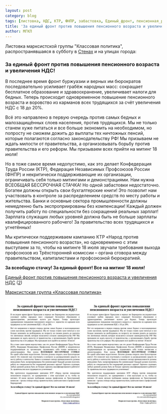 ```yaml
---
layout: post
category: blog
tags: [листовка, НДС, КТР, ФНПР, забастовка, Единый_фронт, пенсионная_реформа, митинг]
title: 'За единый фронт против повышения пенсионного возраста и увеличения НДС!'
author: МГКП
---
```


Листовка марксистской группы "Классовая политика", распространявшаяся в субботу в [Стенах](https://vk.com/wall-167980775_231) и на улицах города:

### За единый фронт против повышения пенсионного возраста и увеличения НДС!

В последнее время фронт буржуазии и верных им бюрократов последовательно усиливает грабёж народных масс: сокращает бесплатное образование и здравоохранение, увеличивает налоги для бедных. Теперь происходит одновременное повышение пенсионного возраста и воровство из карманов всех трудящихся за счёт увеличения НДС с 18 до 20%.

Всё это направлено в первую очередь против самых бедных и малозащищённых слоев населения, против трудящихся. Мы не только станем хуже питаться и все больше экономить на необходимом, но попросту не сможем дожить до выплаты тех ничтожных пенсий, которые полагаются согласно законодательству РФ! Мы призываем не ждать милости от правительства, а организовывать борьбу против правительства и его реформ. Мы призываем всех прийти на митинг 18 июля!

Но в тоже самое время недопустимо, как это делает Конфедерация Труда России (КТР), Федерация Независимых Профсоюзов России (ФНПР) и некритически поддерживающие их организации, ограничивать себя только митингами и демонстрациями. Нам нужна ВСЕОБЩАЯ БЕССРОЧНАЯ СТАЧКА!
Но одной забастовки недостаточно. Богатеи должны открыть свои бухгалтерские книги! Это позволит нам участвовать в контроле за распределением средств по месту работы и жительства. Банки и основные сектора промышленности должны немедленно быть экспроприированы без компенсации! Каждый должен получить работу по специальности без сокращений реальных зарплат! Зарплата служащих любых уровней должна быть не больше зарплаты квалифицированного рабочего! За правительство всех трудящихся и угнетённых!

Мы критически поддерживаем кампанию КТР «Народ против повышения пенсионного возраста», но одновременно с этим выступаем за то, чтобы на митинге 18 июля звучали требования выхода профсоюзов из Трёхсторонней комиссии – органа сговора между правительством, капиталистами и профсоюзной бюрократией.

**За всеобщую стачку! За единый фронт! Все на митинг 18 июля!**

[Единый фронт против повышения пенсионного возраста и увеличения НДС](https://vk.com/spbunited) ([2](https://vk.com/unitedfrontagainst))

[Марксистская группа «Классовая политика»](https://mgkp.github.io)

![Листовка марксистской группы "Классовая политика", распространявшаяся в субботу в [Стенах](https://vk.com/wall-167980775_231) и на улицах города](/images/leaflet20180702.jpg)